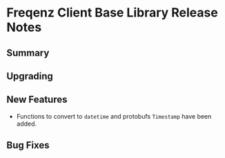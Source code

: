 # Freqenz Client Base Library Release Notes

## Summary

<!-- Here goes a general summary of what this release is about -->

## Upgrading

<!-- Here goes notes on how to upgrade from previous versions, including deprecations and what they should be replaced with -->

## New Features

* Functions to convert to `datetime` and protobufs `Timestamp` have been added.

## Bug Fixes

<!-- Here goes notable bug fixes that are worth a special mention or explanation -->
